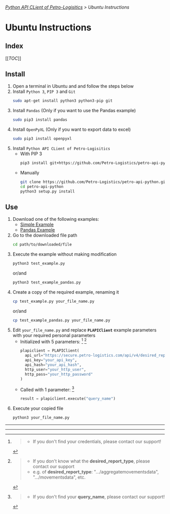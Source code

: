 ###### [Python API CLient of Petro-Logisitics](../README.md) > Ubuntu Instructions

# Ubuntu Instructions

## Index
[[_TOC_]]

## Install
1. Open a terminal in Ubuntu and and follow the steps below
2. Install `Python 3`, `PIP 3` and `Git`
   ```bash
   sudo apt-get install python3 python3-pip git
   ```
3. Install `Pandas` (Only if you want to use the Pandas example)
   ```bash
   sudo pip3 install pandas
   ```
4. Install `OpenPyXL` (Only if you want to export data to excel)
   ```bash
   sudo pip3 install openpyxl
   ```
5. Install `Python API CLient of Petro-Logisitics`
   - With PIP 3
     ```bash
     pip3 install git+https://github.com/Petro-Logistics/petro-api-python
     ```
   - Manually
     ```bash
     git clone https://github.com/Petro-Logistics/petro-api-python.git
     cd petro-api-python
     python3 setup.py install
     ```

## Use
1. Download one of the following examples:
    - [Simple Example](https://github.com/Petro-Logistics/petro-api-python/blob/master/examples/test_example.py)
    - [Pandas Example](https://github.com/Petro-Logistics/petro-api-python/blob/master/examples/test_example_pandas.py)
2. Go to the downloaded file path
    ```bash
    cd path/to/downloaded/file
    ```
3. Execute the example without making modification
    ```bash
    python3 test_example.py
    ```
     or/and
    ```bash
    python3 test_example_pandas.py
    ```
4. Create a copy of the required example, renaming it
    ```bash
    cp test_example.py your_file_name.py
    ```
     or/and
    ```bash
    cp test_example_pandas.py your_file_name.py
    ```
5. Edit `your_file_name.py` and replace **`PLAPIClient`** example parameters with your required personal parameters
    - Initialized with 5 parameters: [^1] [^2]
      ```python
      plapiclient = PLAPIClient(
        api_url="https://secure.petro-logistics.com/api/v4/desired_report_type",
        api_key="your_api_key",
        api_hash="your_api_hash",
        http_user="your_http_user",
        http_pass="your_http_password"
      )
      ```
    - Called with 1 parameter: [^3]
      ```python
      result = plapiclient.execute("query_name")
      ```
6. Execute your copied file
    ```bash
    python3 your_file_name.py
    ```

---
---
[^1]:
    > - If you don't find your credentials, please contact our support!

[^2]:
    > - If you don't know what the **desired_report_type**, please contact our support
    > - e.g. of **desired_report_type**: ".../aggregatemovementsdata", ".../movementsdata", etc.

[^3]:
    > - If you don't find your **query_name**, please contact our support!
